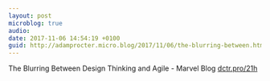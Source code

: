 ```yaml
---
layout: post
microblog: true
audio: 
date: 2017-11-06 14:54:19 +0100
guid: http://adamprocter.micro.blog/2017/11/06/the-blurring-between.html
---
```

The Blurring Between Design Thinking and Agile - Marvel Blog [dctr.pro/21h](http://dctr.pro/21h) 
